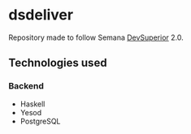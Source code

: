# dsdeliver

Repository made to follow Semana [DevSuperior](https://www.youtube.com/channel/UC3twHmWQwtqEO7u-gB_2f7g) 2.0.

## Technologies used

### Backend

- Haskell
- Yesod
- PostgreSQL
